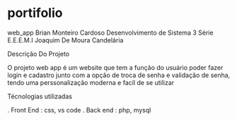 # portifolio

web_app
Brian Monteiro Cardoso
Desenvolvimento de Sistema 3 Série
E.E.E.M.I Joaquim De Moura Candelária

Descrição Do Projeto

O projeto web app é um website que tem a função
do usuário poder fazer login e cadastro junto
com a opção de troca de senha e validação de senha,
tendo uma perssonalização moderna e facíl de se 
utilizar

Técnologias utilizadas

. Front End : css, vs code
. Back end : php, mysql
